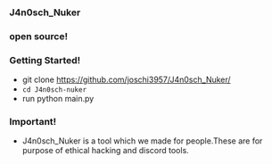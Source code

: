 ### J4n0sch_Nuker
### open source!
### Getting Started!
- git clone https://github.com/joschi3957/J4n0sch_Nuker/
- `cd J4n0sch-nuker`
- run python main.py
### Important!
- J4n0sch_Nuker is a tool which we made for people.These  are for purpose of ethical hacking and discord tools.
